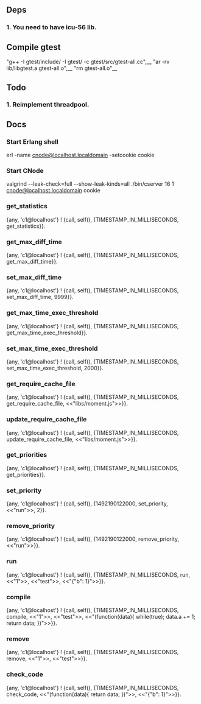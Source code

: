 ## Deps
  ### 1. You need to have icu-56 lib.

## Compile gtest
  "g++ -I gtest/include/ -I gtest/ -c gtest/src/gtest-all.cc",__
  "ar -rv lib/libgtest.a gtest-all.o",__
  "rm gtest-all.o"__

## Todo
  ### 1. Reimplement threadpool.

## Docs

### Start Erlang shell
  erl -name cnode@localhost.localdomain -setcookie cookie
### Start CNode
  valgrind --leak-check=full --show-leak-kinds=all  ./bin/cserver 16 1 cnode@localhost.localdomain cookie

### get_statistics
  {any, 'c1@localhost'} ! {call, self(), {TIMESTAMP_IN_MILLISECONDS, get_statistics}}.
### get_max_diff_time
  {any, 'c1@localhost'} ! {call, self(), {TIMESTAMP_IN_MILLISECONDS, get_max_diff_time}}.
### set_max_diff_time
  {any, 'c1@localhost'} ! {call, self(), {TIMESTAMP_IN_MILLISECONDS, set_max_diff_time, 9999}}.
### get_max_time_exec_threshold
  {any, 'c1@localhost'} ! {call, self(), {TIMESTAMP_IN_MILLISECONDS, get_max_time_exec_threshold}}.
### set_max_time_exec_threshold
  {any, 'c1@localhost'} ! {call, self(), {TIMESTAMP_IN_MILLISECONDS, set_max_time_exec_threshold, 2000}}.
### get_require_cache_file
  {any, 'c1@localhost'} ! {call, self(), {TIMESTAMP_IN_MILLISECONDS, get_require_cache_file, <<"libs/moment.js">>}}.
### update_require_cache_file
  {any, 'c1@localhost'} ! {call, self(), {TIMESTAMP_IN_MILLISECONDS, update_require_cache_file, <<"libs/moment.js">>}}.
### get_priorities
  {any, 'c1@localhost'} ! {call, self(), {TIMESTAMP_IN_MILLISECONDS, get_priorities}}.
### set_priority
  {any, 'c1@localhost'} ! {call, self(), {1492190122000, set_priority, <<"run">>, 2}}.
### remove_priority
  {any, 'c1@localhost'} ! {call, self(), {1492190122000, remove_priority, <<"run">>}}.

### run
  {any, 'c1@localhost'} ! {call, self(), {TIMESTAMP_IN_MILLISECONDS, run, <<"1">>, <<"test">>, <<"{\"b\": 1}">>}}.
### compile
  {any, 'c1@localhost'} ! {call, self(), {TIMESTAMP_IN_MILLISECONDS, compile, <<"1">>, <<"test">>, <<"(function(data){ while(true); data.a += 1; return data; })">>}}.
### remove
  {any, 'c1@localhost'} ! {call, self(), {TIMESTAMP_IN_MILLISECONDS, remove, <<"1">>, <<"test">>}}.
### check_code
  {any, 'c1@localhost'} ! {call, self(), {TIMESTAMP_IN_MILLISECONDS, check_code, <<"(function(data){ return data; })">>, <<"{\"b\": 1}">>}}.
